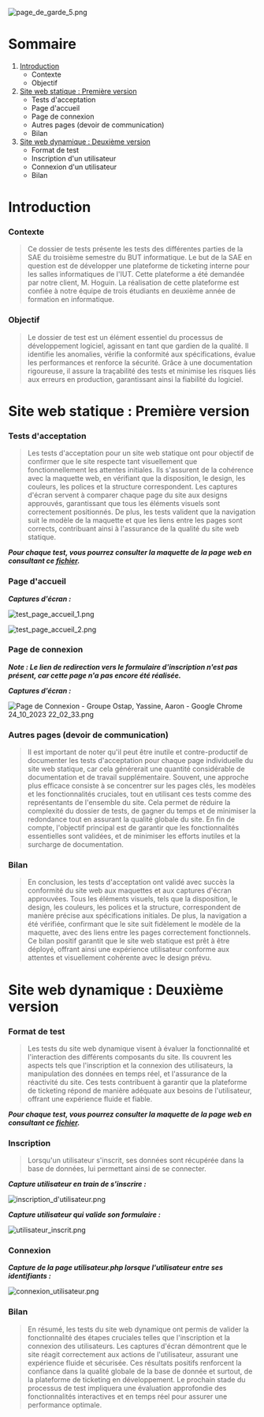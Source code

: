 ![page_de_garde_5.png](images%2FTESTS%2Fpage_de_garde_5.png)

# Sommaire
1. [Introduction](#Introduction)
    * Contexte
    * Objectif
2. [Site web statique : Première version](#Site-web-statique-:-Première-version)
    * Tests d'acceptation
    * Page d'accueil
    * Page de connexion
    * Autres pages (devoir de communication)
    * Bilan
3. [Site web dynamique : Deuxième version](#Site-web-dynamique-:-Deuxième-version)
    * Format de test
    * Inscription d'un utilisateur
    * Connexion d'un utilisateur
    * Bilan
   


# Introduction

### Contexte
>Ce dossier de tests présente les tests des différentes parties de la SAE
>du troisième semestre du BUT informatique. Le but de la SAE en question est de développer une plateforme
>de ticketing interne pour les salles informatiques de l'IUT. Cette plateforme a été demandée par notre client,
>M. Hoguin. La réalisation de cette plateforme est confiée à notre équipe de trois étudiants en deuxième
>année de formation en informatique.

### Objectif
>Le dossier de test est un élément essentiel du processus de développement logiciel, 
agissant en tant que gardien de la qualité. Il identifie les anomalies, vérifie la 
conformité aux spécifications, évalue les performances et renforce la sécurité. Grâce 
à une documentation rigoureuse, il assure la traçabilité des tests et minimise les risques 
liés aux erreurs en production, garantissant ainsi la fiabilité du logiciel.


# Site web statique : Première version
### Tests d'acceptation

>Les tests d'acceptation pour un site web statique ont pour objectif de confirmer que le site 
respecte tant visuellement que fonctionnellement les attentes initiales. Ils s'assurent de 
la cohérence avec la maquette web, en vérifiant que la disposition, le design, les couleurs, 
les polices et la structure correspondent. Les captures d'écran servent à comparer chaque 
page du site aux designs approuvés, garantissant que tous les éléments visuels sont 
correctement positionnés. De plus, les tests valident que la navigation suit le modèle de 
la maquette et que les liens entre les pages sont corrects, contribuant ainsi à l'assurance 
de la qualité du site web statique.


***Pour chaque test, vous pourrez consulter la maquette de la page web en consultant ce [fichier](images%2FCONCEPTION%2FMaquettes_WEB%2Ffichier_maquettes_web.pdf).***

### Page d'accueil 

***Captures d'écran :***  

![test_page_accueil_1.png](images%2FTESTS%2FSITE_STATIQUE%2Ftest_page_accueil_1.png)  

![test_page_accueil_2.png](images%2FTESTS%2FSITE_STATIQUE%2Ftest_page_accueil_2.png)

### Page de connexion

***Note : Le lien de redirection vers le formulaire d'inscription n'est pas présent, car cette page n'a pas encore été réalisée.***

***Captures d'écran :***  

![Page de Connexion - Groupe Ostap, Yassine, Aaron - Google Chrome 24_10_2023 22_02_33.png](images%2FTESTS%2FSITE_STATIQUE%2FPage%20de%20Connexion%20-%20Groupe%20Ostap%2C%20Yassine%2C%20Aaron%20-%20Google%20Chrome%2024_10_2023%2022_02_33.png)

### Autres pages (devoir de communication)

>Il est important de noter qu'il peut être inutile et contre-productif de documenter les 
tests d'acceptation pour chaque page individuelle du site web statique, car cela 
générerait une quantité considérable de documentation et de travail supplémentaire. Souvent, 
une approche plus efficace consiste à se concentrer sur les pages clés, les modèles et les 
fonctionnalités cruciales, tout en utilisant ces tests comme des représentants de l'ensemble 
du site. Cela permet de réduire la complexité du dossier de tests, de gagner du temps et de 
minimiser la redondance tout en assurant la qualité globale du site. En fin de compte, 
l'objectif principal est de garantir que les fonctionnalités essentielles sont validées,
et de minimiser les efforts inutiles et la surcharge de documentation.



### Bilan

>En conclusion, les tests d'acceptation ont validé avec succès la conformité du site web aux 
maquettes et aux captures d'écran approuvées. Tous les éléments visuels, tels que la 
disposition, le design, les couleurs, les polices et la structure, correspondent de manière 
précise aux spécifications initiales. De plus, la navigation a été vérifiée, confirmant que le 
site suit fidèlement le modèle de la maquette, avec des liens entre les pages correctement 
fonctionnels. Ce bilan positif garantit que le site web statique est prêt à être déployé, 
offrant ainsi une expérience utilisateur conforme aux attentes et visuellement cohérente 
avec le design prévu.


# Site web dynamique : Deuxième version 

### Format de test

>Les tests du site web dynamique visent à évaluer la fonctionnalité et l'interaction des différents composants du site.
Ils couvrent les aspects tels que l'inscription et la connexion des utilisateurs, la manipulation des données en temps réel,
et l'assurance de la réactivité du site. Ces tests contribuent à garantir que la plateforme de ticketing répond de manière adéquate 
aux besoins de l'utilisateur, offrant une expérience fluide et fiable.


***Pour chaque test, vous pourrez consulter la maquette de la page web en consultant ce [fichier](images%2FCONCEPTION%2FMaquettes_WEB%2Ffichier_maquettes_web.pdf).***

### Inscription

>Lorsqu'un utilisateur s'inscrit, ses données sont récupérée dans la base de données, lui permettant ainsi de se connecter.

***Capture utilisateur en train de s'inscrire :***  

![inscription_d'utilisateur.png](images%2FTESTS%2FSITE_DYNAMIQUE%2Finscription_d%27utilisateur.png)

***Capture utilisateur qui valide son formulaire :***  

![utilisateur_inscrit.png](images%2FTESTS%2FSITE_DYNAMIQUE%2Futilisateur_inscrit.png)

### Connexion

***Capture de la page utilisateur.php lorsque l'utilisateur entre ses identifiants :***  

![connexion_utilisateur.png](images%2FTESTS%2FSITE_DYNAMIQUE%2Fconnexion_utilisateur.png)  

### Bilan

>En résumé, les tests du site web dynamique ont permis de valider la fonctionnalité des étapes cruciales telles 
que l'inscription et la connexion des utilisateurs. Les captures d'écran démontrent que le site réagit correctement 
aux actions de l'utilisateur, assurant une expérience fluide et sécurisée. Ces résultats positifs renforcent la 
confiance dans la qualité globale de la base de donnée et surtout, de la plateforme de ticketing en développement. Le prochain stade du processus de 
test impliquera une évaluation approfondie des fonctionnalités interactives et en temps réel pour assurer une 
performance optimale.